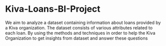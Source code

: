 # Kiva-Loans-BI-Project
We aim to analyze a dataset containing information about loans provided by a Kiva organization. The dataset consists of various attributes related to each loan. By using the methods and techniques in order to help the Kiva Organization to get insights from dataset and answer these questions
